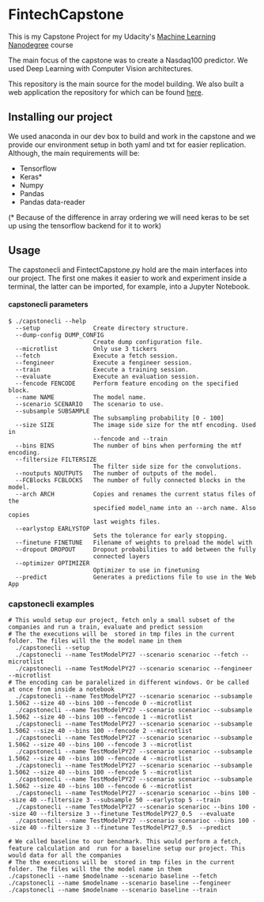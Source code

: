 # FintechCapstone

This is my Capstone Project for my Udacity's [Machine Learning Nanodegree](https://www.udacity.com/course/machine-learning-engineer-nanodegree--nd009) course

The main focus of the capstone was to create a Nasdaq100 predictor. We used Deep Learning with Computer Vision architectures.

This repository is the main source for the model building.
We also built a web application the repository for which can be found [here](https://github.com/pjsousa/FintechCapstoneWeb).


## Installing our project

We used anaconda in our dev box to build and work in the capstone and we provide our environment setup in both yaml and txt for easier replication. Although, the main requirements will be:
- Tensorflow
- Keras*
- Numpy
- Pandas
- Pandas data-reader


(* Because of the difference in array ordering we will need keras to be set up using the tensorflow backend for it to work)


## Usage

The capstonecli and FintectCapstone.py hold are the main interfaces into our project. The first one makes it easier to work and experiment inside a terminal, the latter can be imported, for example, into a Jupyter Notebook.


#### capstonecli parameters

~~~
$ ./capstonecli --help
  --setup               Create directory structure.
  --dump-config DUMP_CONFIG
                        Create dump configuration file.
  --microtlist          Only use 3 tickers
  --fetch               Execute a fetch session.
  --fengineer           Execute a fengineer session.
  --train               Execute a training session.
  --evaluate            Execute an evaluation session.
  --fencode FENCODE     Perform feature encoding on the specified block.
  --name NAME           The model name.
  --scenario SCENARIO   The scenario to use.
  --subsample SUBSAMPLE
                        The subsampling probability [0 - 100]
  --size SIZE           The image side size for the mtf encoding. Used in
                        --fencode and --train
  --bins BINS           The number of bins when performing the mtf encoding.
  --filtersize FILTERSIZE
                        The filter side size for the convolutions.
  --noutputs NOUTPUTS   The number of outputs of the model.
  --FCBlocks FCBLOCKS   The number of fully connected blocks in the model.
  --arch ARCH           Copies and renames the current status files of the
                        specified model_name into an --arch name. Also copies
                        last weights files.
  --earlystop EARLYSTOP
                        Sets the tolerance for early stopping.
  --finetune FINETUNE   Filename of weights to preload the model with
  --dropout DROPOUT     Dropout probabilities to add between the fully
                        connected layers
  --optimizer OPTIMIZER
                        Optimizer to use in finetuning
  --predict             Generates a predictions file to use in the Web App
~~~

### capstonecli examples

~~~
# This would setup our project, fetch only a small subset of the companies and run a train, evaluate and predict session
# The the executions will be  stored in tmp files in the current folder. The files will the the model name in them
  ./capstonecli --setup
  ./capstonecli --name TestModelPY27 --scenario scenarioc --fetch --microtlist
  ./capstonecli --name TestModelPY27 --scenario scenarioc --fengineer --microtlist
# The encoding can be paralelized in different windows. Or be called at once from inside a notebook
  ./capstonecli --name TestModelPY27 --scenario scenarioc --subsample 1.5062 --size 40 --bins 100 --fencode 0 --microtlist
  ./capstonecli --name TestModelPY27 --scenario scenarioc --subsample 1.5062 --size 40 --bins 100 --fencode 1 --microtlist
  ./capstonecli --name TestModelPY27 --scenario scenarioc --subsample 1.5062 --size 40 --bins 100 --fencode 2 --microtlist
  ./capstonecli --name TestModelPY27 --scenario scenarioc --subsample 1.5062 --size 40 --bins 100 --fencode 3 --microtlist
  ./capstonecli --name TestModelPY27 --scenario scenarioc --subsample 1.5062 --size 40 --bins 100 --fencode 4 --microtlist
  ./capstonecli --name TestModelPY27 --scenario scenarioc --subsample 1.5062 --size 40 --bins 100 --fencode 5 --microtlist
  ./capstonecli --name TestModelPY27 --scenario scenarioc --subsample 1.5062 --size 40 --bins 100 --fencode 6 --microtlist
  ./capstonecli --name TestModelPY27 --scenario scenarioc --bins 100 --size 40 --filtersize 3 --subsample 50 --earlystop 5 --train
  ./capstonecli --name TestModelPY27 --scenario scenarioc --bins 100 --size 40 --filtersize 3 --finetune TestModelPY27_0.5  --evaluate
  ./capstonecli --name TestModelPY27 --scenario scenarioc --bins 100 --size 40 --filtersize 3 --finetune TestModelPY27_0.5  --predict
~~~

~~~
# We called baseline to our benchmark. This would perform a fetch, feature calculation and  run for a baseline setup our project. This would data for all the companies
# The the executions will be  stored in tmp files in the current folder. The files will the the model name in them
./capstonecli --name $modelname --scenario baseline --fetch
./capstonecli --name $modelname --scenario baseline --fengineer
./capstonecli --name $modelname --scenario baseline --train
~~~

